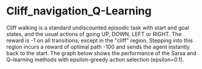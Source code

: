 # Cliff_navigation_Q-Learning
Cliff walking is a standard undiscounted episodic task with start and goal states, and the usual actions of going UP, DOWN, LEFT or RIGHT. The reward is -1 on all transitions, except in the "cliff" region. Stepping into this region incurs a reward of optimal path -100 and sends the agent instantly back to the start. The graph below shows the performance of the Sarsa and Q-learning methods with epsilon-greedy action selection (epsilon=0.1).

